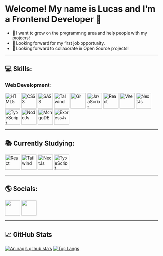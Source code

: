 <h1>Welcome! My name is Lucas and I'm a Frontend Developer 👋</h1>
<ul>
  <li>🌱 I want to grow on the programming area and help people with my projects!</li>
  <li>👷 Looking forward for my first job opportunity.</li>
  <li>🔨 Looking forward to collaborate in Open Source projects!</li>
</ul>

<hr>

<h2>💻 Skills:</h2>
<div>
  <h3>Web Development:</h3>
  <img width='50' src='https://cdn-icons-png.flaticon.com/512/5968/5968267.png' alt='HTML5' />
  <img width='50' src='https://cdn-icons-png.flaticon.com/512/5968/5968242.png' alt='CSS3' />
  <img width='50' src='https://upload.wikimedia.org/wikipedia/commons/thumb/9/96/Sass_Logo_Color.svg/1280px-Sass_Logo_Color.svg.png' alt='SASS' />
  <img width='50' src='https://cdn.icon-icons.com/icons2/2107/PNG/512/file_type_tailwind_icon_130128.png' alt='Tailwind' />
  <img width='50' src='https://git-scm.com/images/logos/downloads/Git-Icon-1788C.png' alt='Git' />
  <img width='50' src='https://cdn-icons-png.flaticon.com/512/5968/5968292.png' alt='JavaScript' />
  <img width='50' src='https://cdn-icons-png.flaticon.com/512/1126/1126012.png' alt='React' />
  <img width='50' src='https://vitejs.dev/logo-with-shadow.png' alt='Vite' /> 
  <img width='50' src='https://seeklogo.com/images/N/next-js-icon-logo-EE302D5DBD-seeklogo.com.png' alt='NextJs' />
  <img width='50' src='https://cdn.iconscout.com/icon/free/png-256/free-typescript-1174965.png?f=webp' alt='TypeScript' />
  <img width='50' src='https://miro.medium.com/v2/resize:fit:800/1*bc9pmTiyKR0WNPka2w3e0Q.png' alt='NodeJs' />
  <img width='50' src='https://miro.medium.com/v2/resize:fit:300/1*qFBhFBPyq-7Cx2CU3Ca1Kw.png' alt='MongoDB' />
  <img width='50' src='https://adware-technologies.s3.amazonaws.com/uploads/technology/thumbnail/20/express-js.png' alt='ExpressJs' />
</div>

<hr>

<h2>📚 Currently Studying:</h2>
<div>
  <img width='50' height='50' src='https://cdn-icons-png.flaticon.com/512/1126/1126012.png' alt='React'>
  <img width='50' height='50' src='https://cdn.icon-icons.com/icons2/2107/PNG/512/file_type_tailwind_icon_130128.png' alt='Tailwind'>
  <img width='50' src='https://seeklogo.com/images/N/next-js-icon-logo-EE302D5DBD-seeklogo.com.png' alt='NextJs' />
  <img width='50' src='https://cdn.iconscout.com/icon/free/png-256/free-typescript-1174965.png?f=webp' alt='TypeScript' />
</div>

<hr>

<h2>🌎 Socials:</h2>
<div>
  <a href='https://www.linkedin.com/in/lucas-barbosa-b49953231/' target='_blank'><img width='50' height='50' src='https://cdn-icons-png.flaticon.com/512/3536/3536505.png'></a> <!-- Linkedin -->
  <a href='https://github.com/lucas1337dev' target='_blank'><img width='50' height='50' src='https://cdn-icons-png.flaticon.com/512/3291/3291667.png'></a> <!-- GitHub -->
</div>

<hr>

<h2>📈 GitHub Stats</h2>

[![Anurag’s github stats](https://github-readme-stats.vercel.app/api?username=lucas1337dev&theme=dracula)](https://github.com/lucas1337dev)
[![Top Langs](https://github-readme-stats.vercel.app/api/top-langs/?username=lucas1337dev&theme=dracula&layout=compact)](https://github.com/lucas1337dev)
